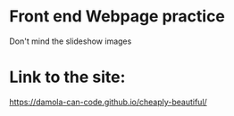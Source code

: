 # Front end Webpage practice
Don't mind the slideshow images
# Link to the site:
https://damola-can-code.github.io/cheaply-beautiful/
